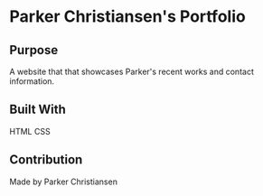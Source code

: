 # Parker Christiansen's Portfolio
## Purpose
A website that that showcases Parker's recent works and contact information.

## Built With
HTML
CSS

## Contribution
Made by Parker Christiansen
